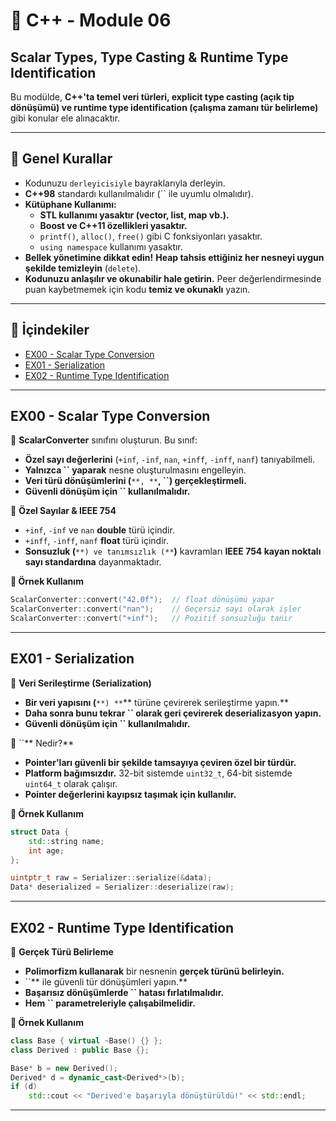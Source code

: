 # 🚀 C++ - Module 06

## **Scalar Types, Type Casting & Runtime Type Identification**

Bu modülde, **C++'ta temel veri türleri, explicit type casting (açık tip dönüşümü) ve runtime type identification (çalışma zamanı tür belirleme)** gibi konular ele alınacaktır.

---

## 📌 **Genel Kurallar**

- Kodunuzu `derleyicisiyle` bayraklarıyla derleyin.
- **C++98** standardı kullanılmalıdır (\`\` ile uyumlu olmalıdır).
- **Kütüphane Kullanımı:**
  - **STL kullanımı yasaktır (vector, list, map vb.).**
  - **Boost ve C++11 özellikleri yasaktır.**
  - `printf()`, `alloc()`, `free()` gibi C fonksiyonları yasaktır.
  - `using namespace` kullanımı yasaktır.
- **Bellek yönetimine dikkat edin!** **Heap tahsis ettiğiniz her nesneyi uygun şekilde temizleyin** (`delete`).
- **Kodunuzu anlaşılır ve okunabilir hale getirin.** Peer değerlendirmesinde puan kaybetmemek için kodu **temiz ve okunaklı** yazın.

---

## **📂 İçindekiler**

- [EX00 - Scalar Type Conversion](#ex00---scalar-type-conversion)
- [EX01 - Serialization](#ex01---serialization)
- [EX02 - Runtime Type Identification](#ex02---runtime-type-identification)

---

## **EX00 - Scalar Type Conversion**

📌 **ScalarConverter** sınıfını oluşturun. Bu sınıf:

- **Özel sayı değerlerini** (`+inf`, `-inf`, `nan`, `+inff`, `-inff`, `nanf`) tanıyabilmeli.
- **Yalnızca **``** yaparak** nesne oluşturulmasını engelleyin.
- **Veri türü dönüşümlerini (**`**, **`**, **``**) gerçekleştirmeli.**
- **Güvenli dönüşüm için ****\`\`**** kullanılmalıdır.**

📌 **Özel Sayılar & IEEE 754**

- `+inf`, `-inf` ve `nan` **double** türü içindir.
- `+inff`, `-inff`, `nanf` **float** türü içindir.
- **Sonsuzluk (**`**) ve tanımsızlık (**`**)** kavramları **IEEE 754 kayan noktalı sayı standardına** dayanmaktadır.

**🚀 Örnek Kullanım**

```cpp
ScalarConverter::convert("42.0f");  // float dönüşümü yapar
ScalarConverter::convert("nan");    // Geçersiz sayı olarak işler
ScalarConverter::convert("+inf");   // Pozitif sonsuzluğu tanır
```

---

## **EX01 - Serialization**

📌 **Veri Serileştirme (Serialization)**

- **Bir veri yapısını (**`**) **`\*\* türüne çevirerek serileştirme yapın.\*\*
- **Daha sonra bunu tekrar ****\`\`**** olarak geri çevirerek deserializasyon yapın.**
- **Güvenli dönüşüm için ****\`\`**** kullanılmalıdır.**

📌 \`\`\*\* Nedir?\*\*

- **Pointer'ları güvenli bir şekilde tamsayıya çeviren özel bir türdür.**
- **Platform bağımsızdır.** 32-bit sistemde `uint32_t`, 64-bit sistemde `uint64_t` olarak çalışır.
- **Pointer değerlerini kayıpsız taşımak için kullanılır.**

**🚀 Örnek Kullanım**

```cpp
struct Data {
    std::string name;
    int age;
};

uintptr_t raw = Serializer::serialize(&data);
Data* deserialized = Serializer::deserialize(raw);
```

---

## **EX02 - Runtime Type Identification**

📌 **Gerçek Türü Belirleme**

- **Polimorfizm kullanarak** bir nesnenin **gerçek türünü belirleyin.**
- \`\`\*\* ile güvenli tür dönüşümleri yapın.\*\*
- **Başarısız dönüşümlerde ****\`\`**** hatası fırlatılmalıdır.**
- **Hem **``** parametreleriyle çalışabilmelidir.**

**🚀 Örnek Kullanım**

```cpp
class Base { virtual ~Base() {} };
class Derived : public Base {};

Base* b = new Derived();
Derived* d = dynamic_cast<Derived*>(b);
if (d)
    std::cout << "Derived'e başarıyla dönüştürüldü!" << std::endl;
```

---




